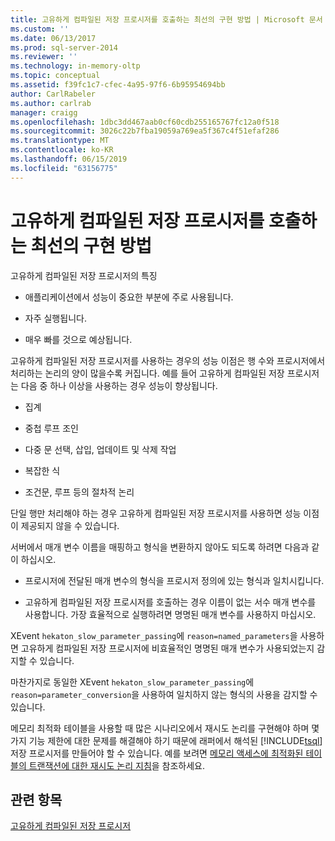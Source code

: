 ```yaml
---
title: 고유하게 컴파일된 저장 프로시저를 호출하는 최선의 구현 방법 | Microsoft 문서
ms.custom: ''
ms.date: 06/13/2017
ms.prod: sql-server-2014
ms.reviewer: ''
ms.technology: in-memory-oltp
ms.topic: conceptual
ms.assetid: f39fc1c7-cfec-4a95-97f6-6b95954694bb
author: CarlRabeler
ms.author: carlrab
manager: craigg
ms.openlocfilehash: 1dbc3dd467aab0cf60cdb255165767fc12a0f518
ms.sourcegitcommit: 3026c22b7fba19059a769ea5f367c4f51efaf286
ms.translationtype: MT
ms.contentlocale: ko-KR
ms.lasthandoff: 06/15/2019
ms.locfileid: "63156775"
---
```

# <a name="best-practices-for-calling-natively-compiled-stored-procedures"></a>고유하게 컴파일된 저장 프로시저를 호출하는 최선의 구현 방법
  고유하게 컴파일된 저장 프로시저의 특징  
  
-   애플리케이션에서 성능이 중요한 부분에 주로 사용됩니다.  
  
-   자주 실행됩니다.  
  
-   매우 빠를 것으로 예상됩니다.  
  
 고유하게 컴파일된 저장 프로시저를 사용하는 경우의 성능 이점은 행 수와 프로시저에서 처리하는 논리의 양이 많을수록 커집니다. 예를 들어 고유하게 컴파일된 저장 프로시저는 다음 중 하나 이상을 사용하는 경우 성능이 향상됩니다.  
  
-   집계  
  
-   중첩 루프 조인  
  
-   다중 문 선택, 삽입, 업데이트 및 삭제 작업  
  
-   복잡한 식  
  
-   조건문, 루프 등의 절차적 논리  
  
 단일 행만 처리해야 하는 경우 고유하게 컴파일된 저장 프로시저를 사용하면 성능 이점이 제공되지 않을 수 있습니다.  
  
 서버에서 매개 변수 이름을 매핑하고 형식을 변환하지 않아도 되도록 하려면 다음과 같이 하십시오.  
  
-   프로시저에 전달된 매개 변수의 형식을 프로시저 정의에 있는 형식과 일치시킵니다.  
  
-   고유하게 컴파일된 저장 프로시저를 호출하는 경우 이름이 없는 서수 매개 변수를 사용합니다. 가장 효율적으로 실행하려면 명명된 매개 변수를 사용하지 마십시오.  
  
 XEvent `hekaton_slow_parameter_passing`에 `reason=named_parameters`을 사용하면 고유하게 컴파일된 저장 프로시저에 비효율적인 명명된 매개 변수가 사용되었는지 감지할 수 있습니다.  
  
 마찬가지로 동일한 XEvent `hekaton_slow_parameter_passing`에 `reason=parameter_conversion`을 사용하여 일치하지 않는 형식의 사용을 감지할 수 있습니다.  
  
 메모리 최적화 테이블을 사용할 때 많은 시나리오에서 재시도 논리를 구현해야 하며 몇 가지 기능 제한에 대한 문제를 해결해야 하기 때문에 래퍼에서 해석된 [!INCLUDE[tsql](../../includes/tsql-md.md)] 저장 프로시저를 만들어야 할 수 있습니다. 예를 보려면 [메모리 액세스에 최적화된 테이블의 트랜잭션에 대한 재시도 논리 지침](memory-optimized-tables.md)을 참조하세요.  
  
## <a name="see-also"></a>관련 항목  
 [고유하게 컴파일된 저장 프로시저](natively-compiled-stored-procedures.md)  
  
  
